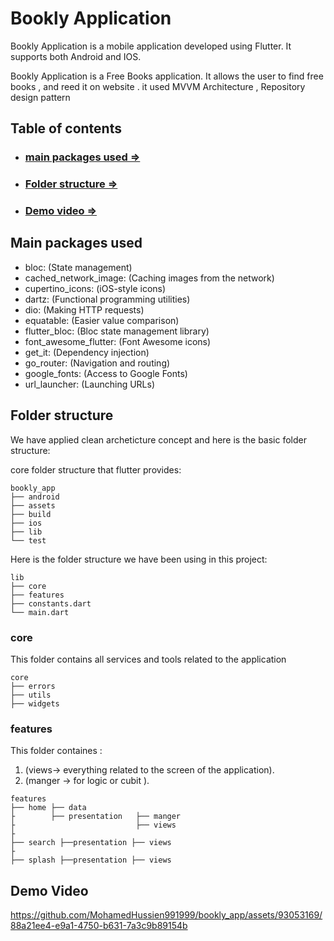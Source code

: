 # Bookly Application
Bookly Application is a mobile application developed using Flutter. It supports both Android and IOS.

Bookly Application is a Free Books application. It allows the user to find free books ,  and reed it on website .
it  used  MVVM Architecture , Repository design pattern

## Table of contents
- ### [main packages used =>](#main-packages-used)
- ### [Folder structure =>](#folder-structure)
- ### [Demo video =>](#demo-video)

## Main packages used
- bloc: (State management)
- cached_network_image: (Caching images from the network)
- cupertino_icons: (iOS-style icons)
- dartz: (Functional programming utilities)
- dio: (Making HTTP requests)
- equatable: (Easier value comparison)
- flutter_bloc: (Bloc state management library)
- font_awesome_flutter: (Font Awesome icons)
- get_it: (Dependency injection)
- go_router: (Navigation and routing)
- google_fonts: (Access to Google Fonts)
- url_launcher: (Launching URLs)


## Folder structure
We have applied clean archeticture concept and here is the basic folder structure:

core folder structure that flutter provides:

```
bookly_app
├── android
├── assets
├── build
├── ios
├── lib
└── test
```

Here is the folder structure we have been using in this project:
```
lib
├── core
├── features
├── constants.dart
└── main.dart
```

### core
This folder contains all services and tools related to the application
```
core
├── errors
├── utils
├── widgets
```


### features
This folder containes :
1) (views->  everything related to the screen of the application).
2) (manger -> for logic or cubit ).
```
features
├── home ├── data
├        ├── presentation   ├── manger 
├                           ├── views 
├
├── search ├──presentation ├── views
├
├── splash ├──presentation ├── views

```


## Demo Video



https://github.com/MohamedHussien991999/bookly_app/assets/93053169/88a21ee4-e9a1-4750-b631-7a3c9b89154b


